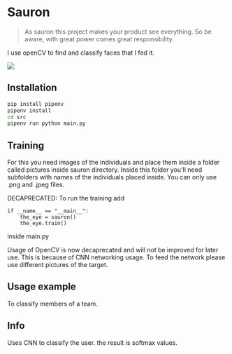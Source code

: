 # Sauron
> As sauron this project makes your product see everything. So be aware, with great power comes great responsibility.

I use openCV to find and classify faces that I fed it. 

![](https://www.syfy.com/sites/syfy/files/styles/1200x680/public/wire/legacy/sauroneye.png)

## Installation

```sh
pip install pipenv
pipenv install
cd src
pipenv run python main.py
```

## Training
For this you need images of the individuals and place them inside a folder called pictures inside sauron directory. Inside this folder you'll need subfolders with names of the individuals placed inside. You can only use .png and .jpeg files. 

DECAPRECATED: 
To run the training add 
```
if __name__ == "__main__":
    the_eye = sauron()
    the_eye.train()
```
inside main.py

Usage of OpenCV is now decaprecated and will not be improved for later use. 
This is because of CNN networking usage. To feed the network please use different pictures of the target.

## Usage example

To classify members of a team. 

## Info

Uses CNN to classify the user. the result is softmax values. 
